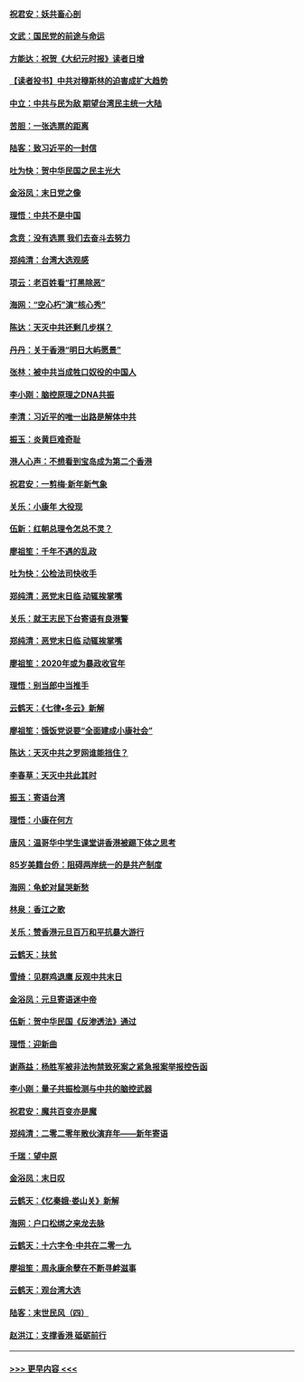#### [祝君安：妖共畜心剖](../pages/nsc993/n11794273.md?t=01152102) 
#### [文武：国民党的前途与命运](../pages/nsc993/n11794198.md?t=01152102) 
#### [方能达：祝贺《大纪元时报》读者日增](../pages/nsc993/n11793807.md?t=01152102) 
#### [【读者投书】中共对穆斯林的迫害成扩大趋势](../pages/nsc993/n11791371.md?t=01152102) 
#### [中立：中共与民为敌 期望台湾民主统一大陆](../pages/nsc993/n11790392.md?t=01152102) 
#### [苦胆：一张选票的距离](../pages/nsc993/n11788914.md?t=01152102) 
#### [陆客：致习近平的一封信](../pages/nsc993/n11788867.md?t=01152102) 
#### [吐为快：贺中华民国之民主光大](../pages/nsc993/n11788618.md?t=01152102) 
#### [金浴凤：末日党之像](../pages/nsc993/n11787475.md?t=01152102) 
#### [理悟：中共不是中国](../pages/nsc993/n11787463.md?t=01152102) 
#### [念贲：没有选票  我们去奋斗去努力](../pages/nsc993/n11787398.md?t=01152102) 
#### [郑纯清：台湾大选观感](../pages/nsc993/n11786210.md?t=01152102) 
#### [项云：老百姓看“打黑除恶”](../pages/nsc993/n11785398.md?t=01152102) 
#### [海网：“空心朽”演“核心秀”](../pages/nsc993/n11783874.md?t=01152102) 
#### [陈达：天灭中共还剩几步棋？](../pages/nsc993/n11783719.md?t=01152102) 
#### [丹丹：关于香港“明日大屿愿景”](../pages/nsc993/n11783273.md?t=01152102) 
#### [张林：被中共当成牲口奴役的中国人](../pages/nsc993/n11782397.md?t=01152102) 
#### [李小刚：脑控原理之DNA共振](../pages/nsc993/n11780962.md?t=01152102) 
#### [李清：习近平的唯一出路是解体中共](../pages/nsc993/n11780866.md?t=01152102) 
#### [振玉：炎黄巨难奇耻](../pages/nsc993/n11779632.md?t=01152102) 
#### [港人心声：不想看到宝岛成为第二个香港](../pages/nsc993/n11778817.md?t=01152102) 
#### [祝君安：一剪梅‧新年新气象](../pages/nsc993/n11776340.md?t=01152102) 
#### [关乐：小康年 大役现](../pages/nsc993/n11774213.md?t=01152102) 
#### [伍新：红朝总理令怎总不灵？](../pages/nsc993/n11770813.md?t=01152102) 
#### [廖祖笙：千年不遇的乱政](../pages/nsc993/n11770373.md?t=01152102) 
#### [吐为快：公检法司快收手](../pages/nsc993/n11770359.md?t=01152102) 
#### [郑纯清：恶党末日临 动辄挨掌嘴](../pages/nsc993/n11769912.md?t=01152102) 
#### [关乐：就王志民下台寄语有良港警](../pages/nsc993/n11769903.md?t=01152102) 
#### [郑纯清：恶党末日临 动辄挨掌嘴](../pages/nsc993/n11769356.md?t=01152102) 
#### [廖祖笙：2020年或为暴政收官年](../pages/nsc993/n11768216.md?t=01152102) 
#### [理悟：别当郎中当推手](../pages/nsc993/n11768243.md?t=01152102) 
#### [云鹤天：《七律▪冬云》新解](../pages/nsc993/n11768204.md?t=01152102) 
#### [廖祖笙：饿饭党说要“全面建成小康社会”](../pages/nsc993/n11767482.md?t=01152102) 
#### [陈达：天灭中共之罗网谁能挡住？](../pages/nsc993/n11767465.md?t=01152102) 
#### [李春草：天灭中共此其时](../pages/nsc993/n11767452.md?t=01152102) 
#### [振玉：寄语台湾](../pages/nsc993/n11767432.md?t=01152102) 
#### [理悟：小康在何方](../pages/nsc993/n11767394.md?t=01152102) 
#### [唐风：温哥华中学生课堂讲香港被踢下体之思考](../pages/nsc993/n11766848.md?t=01152102) 
#### [85岁美籍台侨：阻碍两岸统一的是共产制度](../pages/nsc993/n11765043.md?t=01152102) 
#### [海网：龟蛇对鼠哭新愁](../pages/nsc993/n11764895.md?t=01152102) 
#### [林泉：香江之歌](../pages/nsc993/n11764415.md?t=01152102) 
#### [关乐：赞香港元旦百万和平抗暴大游行](../pages/nsc993/n11764382.md?t=01152102) 
#### [云鹤天：扶贫](../pages/nsc993/n11764245.md?t=01152102) 
#### [雪绮：见群鸡退鹰  反观中共末日](../pages/nsc993/n11762112.md?t=01152102) 
#### [金浴凤：元旦寄语迷中帝](../pages/nsc993/n11761788.md?t=01152102) 
#### [伍新：贺中华民国《反渗透法》通过](../pages/nsc993/n11761994.md?t=01152102) 
#### [理悟：迎新曲](../pages/nsc993/n11761152.md?t=01152102) 
#### [谢燕益：杨胜军被非法拘禁致死案之紧急报案举报控告函](../pages/nsc993/n11756134.md?t=01152102) 
#### [李小刚：量子共振检测与中共的脑控武器](../pages/nsc993/n11754518.md?t=01152102) 
#### [祝君安：魔共百变亦是魔](../pages/nsc993/n11754469.md?t=01152102) 
#### [郑纯清：二零二零年散伙演弃年——新年寄语](../pages/nsc993/n11754195.md?t=01152102) 
#### [千瑞：望中原](../pages/nsc993/n11754159.md?t=01152102) 
#### [金浴凤：末日叹](../pages/nsc993/n11752359.md?t=01152102) 
#### [云鹤天：《忆秦娥‧娄山关》新解](../pages/nsc993/n11752348.md?t=01152102) 
#### [海网：户口松绑之来龙去脉](../pages/nsc993/n11752328.md?t=01152102) 
#### [云鹤天：十六字令‧中共在二零一九](../pages/nsc993/n11752305.md?t=01152102) 
#### [廖祖笙：周永康余孽在不断寻衅滋事](../pages/nsc993/n11751013.md?t=01152102) 
#### [云鹤天：观台湾大选](../pages/nsc993/n11751007.md?t=01152102) 
#### [陆客：末世民风（四）](../pages/nsc993/n11749203.md?t=01152102) 
#### [赵洪江：支撑香港 砥砺前行](../pages/nsc993/n11748482.md?t=01152102) 

----
#### [ >>> 更早内容 <<< ](../indexes/nsc993-earlier.md)
